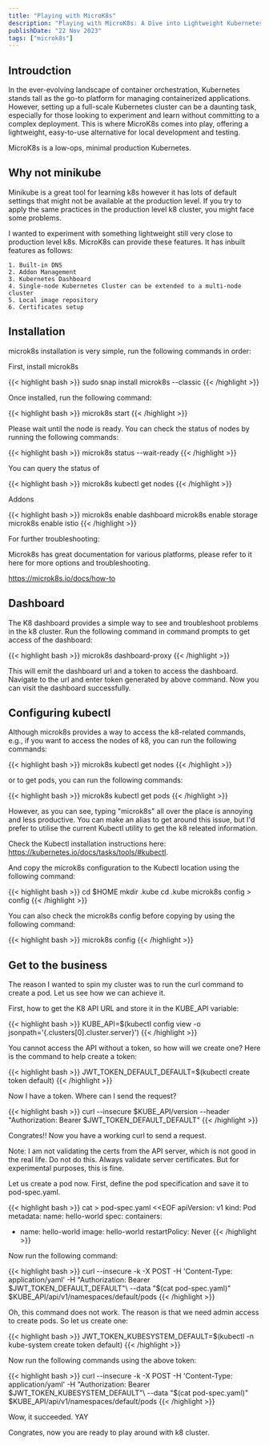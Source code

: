 ```yaml
---
title: "Playing with MicroK8s"
description: "Playing with MicroK8s: A Dive into Lightweight Kubernetes"
publishDate: "22 Nov 2023"
tags: ["microk8s"]
---
```


## Introudction

In the ever-evolving landscape of container orchestration, Kubernetes stands tall as the go-to platform for managing containerized applications. However, setting up a full-scale Kubernetes cluster can be a daunting task, especially for those looking to experiment and learn without committing to a complex deployment. This is where MicroK8s comes into play, offering a lightweight, easy-to-use alternative for local development and testing.

MicroK8s is a low-ops, minimal production Kubernetes.

## Why not minikube

Minikube is a great tool for learning k8s however it has lots of default settings that might not be available at the production level. If you try to apply the same practices in the production level k8 cluster, you might face some problems.

I wanted to experiment with something lightweight still very close to production level k8s. MicroK8s can provide these features. It has inbuilt features as follows:

    1. Built-in DNS
    2. Addon Management
    3. Kubernetes Dashboard
    4. Single-node Kubernetes Cluster can be extended to a multi-node cluster
    5. Local image repository
    6. Certificates setup

## Installation

microk8s installation is very simple, run the following commands in order:

First, install microk8s

{{< highlight bash >}}
sudo snap install microk8s --classic
{{< /highlight >}}

Once installed, run the following command:

{{< highlight bash >}}
microk8s start
{{< /highlight >}}

Please wait until the node is ready. You can check the status of nodes by running the following commands:

{{< highlight bash >}}
microk8s status --wait-ready
{{< /highlight >}}

You can query the status of

{{< highlight bash >}}
microk8s kubectl get nodes
{{< /highlight >}}

Addons

{{< highlight bash >}}
microk8s enable dashboard
microk8s enable storage
microk8s enable istio
{{< /highlight >}}

For further troubleshooting:

Microk8s has great documentation for various platforms, please refer to it here for more options and troubleshooting.

https://microk8s.io/docs/how-to

## Dashboard

The K8 dashboard provides a simple way to see and troubleshoot problems in the k8 cluster. Run the following command in command prompts to get access of the dashboard:

{{< highlight bash >}}
microk8s dashboard-proxy
{{< /highlight >}}

This will emit the dashboard url and a token to access the dashboard. Navigate to the url and enter token generated by above command. Now you can visit the dashboard successfully.

## Configuring kubectl

Although microk8s provides a way to access the k8-related commands, e.g., if you want to access the nodes of k8, you can run the following commands:

{{< highlight bash >}}
microk8s kubectl get nodes
{{< /highlight >}}

or to get pods, you can run the following commands:

{{< highlight bash >}}
microk8s kubectl get pods
{{< /highlight >}}

However, as you can see, typing "microk8s" all over the place is annoying and less productive. You can make an alias to get around this issue, but I'd prefer to utilise the current Kubectl utility to get the k8 releated information.

Check the Kubectl installation instructions here: https://kubernetes.io/docs/tasks/tools/#kubectl.

And copy the microk8s configuration to the Kubectl location using the following command:

{{< highlight bash >}}
cd $HOME
mkdir .kube
cd .kube
microk8s config > config
{{< /highlight >}}

You can also check the microk8s config before copying by using the following command:

{{< highlight bash >}}
microk8s config
{{< /highlight >}}

## Get to the business

The reason I wanted to spin my cluster was to run the curl command to create a pod. Let us see how we can achieve it.

First, how to get the K8 API URL and store it in the KUBE_API variable:

{{< highlight bash >}}
KUBE_API=$(kubectl config view -o jsonpath='{.clusters[0].cluster.server}')
{{< /highlight >}}

You cannot access the API without a token, so how will we create one? Here is the command to help create a token:

{{< highlight bash >}}
JWT_TOKEN_DEFAULT_DEFAULT=$(kubectl create token default)
{{< /highlight >}}

Now I have a token. Where can I send the request?

{{< highlight bash >}}
curl --insecure $KUBE_API/version --header "Authorization: Bearer $JWT_TOKEN_DEFAULT_DEFAULT"
{{< /highlight >}}

Congrates!! Now you have a working curl to send a request.

Note: I am not validating the certs from the API server, which is not good in the real life. Do not do this. Always validate server certificates. But for experimental purposes, this is fine.

Let us create a pod now. First, define the pod specification and save it to pod-spec.yaml.

{{< highlight bash >}}
cat > pod-spec.yaml <<EOF
apiVersion: v1
kind: Pod
metadata:
name: hello-world
spec:
containers:

- name: hello-world
  image: hello-world
  restartPolicy: Never
  {{< /highlight >}}

Now run the following command:

{{< highlight bash >}}
curl --insecure -k -X POST -H 'Content-Type: application/yaml' -H "Authorization: Bearer $JWT_TOKEN_DEFAULT_DEFAULT"\
 --data "$(cat pod-spec.yaml)" $KUBE_API/api/v1/namespaces/default/pods
{{< /highlight >}}

Oh, this command does not work. The reason is that we need admin access to create pods. So let us create one:

{{< highlight bash >}}
JWT_TOKEN_KUBESYSTEM_DEFAULT=$(kubectl -n kube-system create token default)
{{< /highlight >}}

Now run the following commands using the above token:

{{< highlight bash >}}
curl --insecure -k -X POST -H 'Content-Type: application/yaml' -H "Authorization: Bearer $JWT_TOKEN_KUBESYSTEM_DEFAULT"\
 --data "$(cat pod-spec.yaml)" $KUBE_API/api/v1/namespaces/default/pods
{{< /highlight >}}

Wow, it succeeded. YAY

Congrates, now you are ready to play around with k8 cluster.
